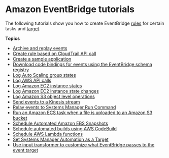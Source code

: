 # Amazon EventBridge tutorials<a name="eb-tutorial"></a>

The following tutorials show you how to create EventBridge [rules](eb-rules.md) for certain tasks and [target](eb-targets.md)\.

**Topics**
+ [Archive and replay events](eb-tutorial-archive-replay.md)
+ [Create rule based on CloudTrail API call](eb-ct-api-tutorial.md)
+ [Create a sample application](eb-tutorial-get-started.md)
+ [Download code bindings for events using the EventBridge schema registry](eb-schema-download-binding-tutorial.md)
+ [Log Auto Scaling group states](eb-log-as-group-state.md)
+ [Log AWS API calls](eb-log-api-call.md)
+ [Log Amazon EC2 instance states](eb-log-ec2-instance-state.md)
+ [Log Amazon EC2 instance state changes](eb-cloudwatch-logs-tutorial.md)
+ [Log Amazon S3 object level operations](eb-log-s3-data-events.md)
+ [Send events to a Kinesis stream](eb-relay-events-kinesis-stream.md)
+ [Relay events to Systems Manager Run Command](eb-ec2-run-command.md)
+ [Run an Amazon ECS task when a file is uploaded to an Amazon S3 bucket](eb-ecs-tutorial.md)
+ [Schedule Automated Amazon EBS Snapshots](eb-scheduled-snapshot.md)
+ [Schedule automated builds using AWS CodeBuild](eb-codebuild-tutorial.md)
+ [Schedule AWS Lambda functions](eb-run-lambda-schedule.md)
+ [Set Systems Manager Automation as a Target](eb-ssm-automation-as-target.md)
+ [Use input transformer to customize what EventBridge passes to the event target](eb-input-transformer-tutorial.md)